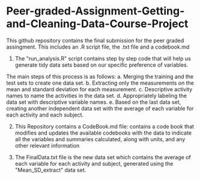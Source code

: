 # Peer-graded-Assignment-Getting-and-Cleaning-Data-Course-Project

This github repository contains the final submission for the peer graded assingment.
This includes an .R script file, the .txt file and a codebook.md

1. The "run_analysis.R" script contains step by step code that will help us generate tidy data sets based on our specific preference of variables.
  
  The main steps of this process is as follows:
    a. Merging the training and the test sets to create one data set.
    b. Extracting only the measurements on the mean and standard deviation for each measurement.
    c. Descriptive activity names to name the activities in the data set.
    d. Appropriately labeling the data set with descriptive variable names.
    e. Based on the last data set, creating another independent data set with the average of each variable for each activity and each subject.
    
    
 2. This Repository contains a CodeBook.md file:
    contains a code book that modifies and updates the available codebooks with the data to indicate all the variables and summaries calculated, along with units, and any other relevant information
    
 3. The FinalData.txt file is the new data set which contains the average of each variable for each activity and subject, generated using the "Mean_SD_extract" data set. 
  
    
